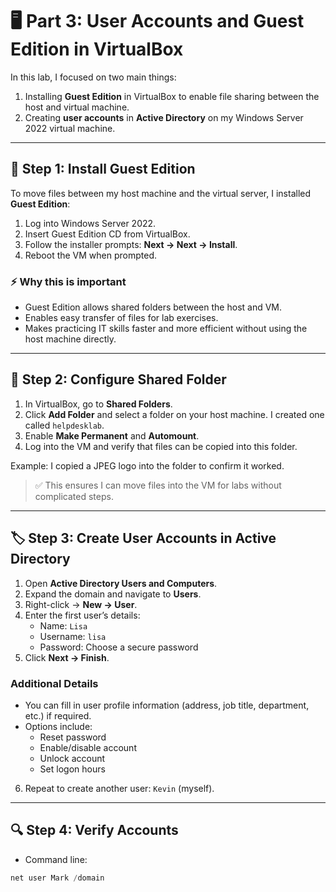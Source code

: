 # 🖥️ Part 3: User Accounts and Guest Edition in VirtualBox

In this lab, I focused on two main things:

1. Installing **Guest Edition** in VirtualBox to enable file sharing between the host and virtual machine.  
2. Creating **user accounts** in **Active Directory** on my Windows Server 2022 virtual machine.

---

## 🔧 Step 1: Install Guest Edition

To move files between my host machine and the virtual server, I installed **Guest Edition**:

1. Log into Windows Server 2022.
2. Insert Guest Edition CD from VirtualBox.
3. Follow the installer prompts: **Next → Next → Install**.
4. Reboot the VM when prompted.

### ⚡ Why this is important
- Guest Edition allows shared folders between the host and VM.
- Enables easy transfer of files for lab exercises.
- Makes practicing IT skills faster and more efficient without using the host machine directly.

---

## 📂 Step 2: Configure Shared Folder

1. In VirtualBox, go to **Shared Folders**.
2. Click **Add Folder** and select a folder on your host machine. I created one called `helpdesklab`.
3. Enable **Make Permanent** and **Automount**.
4. Log into the VM and verify that files can be copied into this folder.  

Example: I copied a JPEG logo into the folder to confirm it worked.

> ✅ This ensures I can move files into the VM for labs without complicated steps.

---

## 🏷️ Step 3: Create User Accounts in Active Directory

1. Open **Active Directory Users and Computers**.
2. Expand the domain and navigate to **Users**.
3. Right-click → **New → User**.
4. Enter the first user’s details:
   - Name: `Lisa`
   - Username: `lisa`
   - Password: Choose a secure password
5. Click **Next → Finish**.

### Additional Details
- You can fill in user profile information (address, job title, department, etc.) if required.
- Options include:
  - Reset password
  - Enable/disable account
  - Unlock account
  - Set logon hours

6. Repeat to create another user: `Kevin` (myself).

---

## 🔍 Step 4: Verify Accounts

- Command line:
```powershell
net user Mark /domain
